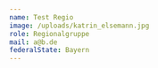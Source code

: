 ```yaml
---
name: Test Regio
image: /uploads/katrin_elsemann.jpg
role: Regionalgruppe
mail: a@b.de
federalState: Bayern
---
```

